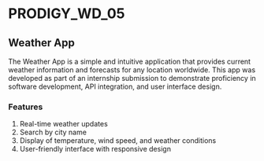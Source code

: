 # PRODIGY_WD_05

## Weather App

The Weather App is a simple and intuitive application that provides current weather information and forecasts for any location worldwide. This app was developed as part of an internship submission to demonstrate proficiency in software development, API integration, and user interface design.

### Features
1. Real-time weather updates
2. Search by city name 
3. Display of temperature, wind speed, and weather conditions
4. User-friendly interface with responsive design
   
